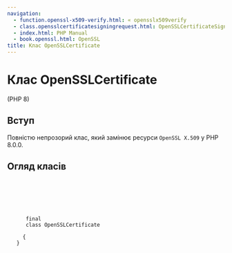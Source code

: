 ```yaml
---
navigation:
  - function.openssl-x509-verify.html: « opensslx509verify
  - class.opensslcertificatesigningrequest.html: OpenSSLCertificateSigningRequest »
  - index.html: PHP Manual
  - book.openssl.html: OpenSSL
title: Клас OpenSSLCertificate
---
```

# Клас OpenSSLCertificate

(PHP 8)

## Вступ

Повністю непрозорий клас, який замінює ресурси `OpenSSL X.509` у PHP 8.0.0.

## Огляд класів

```synopsis

     
    

    
     
      final
      class OpenSSLCertificate
     
     {
   }
```
